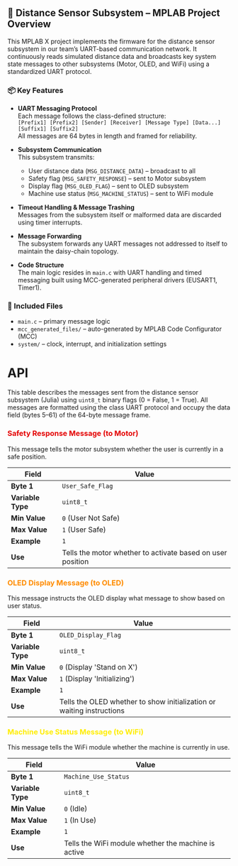 
## 🔧 Distance Sensor Subsystem – MPLAB Project Overview

This MPLAB X project implements the firmware for the distance sensor subsystem in our team’s UART-based communication network. It continuously reads simulated distance data and broadcasts key system state messages to other subsystems (Motor, OLED, and WiFi) using a standardized UART protocol.

### 📦 Key Features

- **UART Messaging Protocol**  
  Each message follows the class-defined structure:  
  `[Prefix1] [Prefix2] [Sender] [Receiver] [Message Type] [Data...] [Suffix1] [Suffix2]`  
  All messages are 64 bytes in length and framed for reliability.

- **Subsystem Communication**  
  This subsystem transmits:
  - User distance data (`MSG_DISTANCE_DATA`) – broadcast to all
  - Safety flag (`MSG_SAFETY_RESPONSE`) – sent to Motor subsystem
  - Display flag (`MSG_OLED_FLAG`) – sent to OLED subsystem
  - Machine use status (`MSG_MACHINE_STATUS`) – sent to WiFi module

- **Timeout Handling & Message Trashing**  
  Messages from the subsystem itself or malformed data are discarded using timer interrupts.

- **Message Forwarding**  
  The subsystem forwards any UART messages not addressed to itself to maintain the daisy-chain topology.

- **Code Structure**  
  The main logic resides in `main.c` with UART handling and timed messaging built using MCC-generated peripheral drivers (EUSART1, Timer1).

### 📁 Included Files

- `main.c` – primary message logic
- `mcc_generated_files/` – auto-generated by MPLAB Code Configurator (MCC)
- `system/` – clock, interrupt, and initialization settings


# API
This table describes the messages sent from the distance sensor subsystem (Julia) using `uint8_t` binary flags (0 = False, 1 = True). All messages are formatted using the class UART protocol and occupy the data field (bytes 5–61) of the 64-byte message frame.


<h3 style="color:#e40303">Safety Response Message (to Motor)</h3>

This message tells the motor subsystem whether the user is currently in a safe position.

| Field           | Value |
|------------------|-------|
| **Byte 1** | `User_Safe_Flag` |
| **Variable Type** | `uint8_t` |
| **Min Value** | `0` (User Not Safe) |
| **Max Value** | `1` (User Safe) |
| **Example** | `1` |
| **Use** | Tells the motor whether to activate based on user position |


<h3 style="color:#ff8c00">OLED Display Message (to OLED)</h3>

This message instructs the OLED display what message to show based on user status.

| Field           | Value |
|------------------|-------|
| **Byte 1** | `OLED_Display_Flag` |
| **Variable Type** | `uint8_t` |
| **Min Value** | `0` (Display 'Stand on X') |
| **Max Value** | `1` (Display 'Initializing') |
| **Example** | `1` |
| **Use** | Tells the OLED whether to show initialization or waiting instructions |


<h3 style="color:#ffed00">Machine Use Status Message (to WiFi)</h3>

This message tells the WiFi module whether the machine is currently in use.

| Field           | Value |
|------------------|-------|
| **Byte 1** | `Machine_Use_Status` |
| **Variable Type** | `uint8_t` |
| **Min Value** | `0` (Idle) |
| **Max Value** | `1` (In Use) |
| **Example** | `1` |
| **Use** | Tells the WiFi module whether the machine is active |
